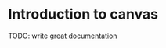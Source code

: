 # Introduction to canvas

TODO: write [great documentation](http://jacobian.org/writing/what-to-write/)
